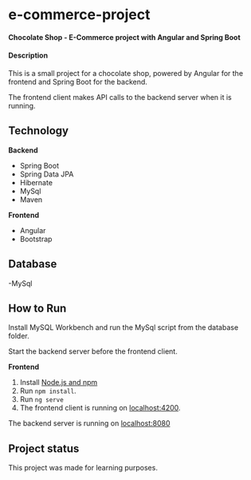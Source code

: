 # e-commerce-project

#### Chocolate Shop - E-Commerce project  with Angular and Spring Boot 


#### Description
This is a small project for a chocolate shop, powered by Angular for the frontend and Spring Boot for the backend. 

The frontend client makes API calls to the backend server when it is running.


## Technology
**Backend**
  - Spring Boot 
  - Spring Data JPA
  - Hibernate
  - MySql
  - Maven

**Frontend**
  - Angular 
  - Bootstrap

## Database 
  -MySql


## How to  Run

Install MySQL Workbench and run the MySql script from the database folder.

Start the backend server before the frontend client.  

**Frontend**
  1. Install [Node.js and npm](https://www.npmjs.com/get-npm)
  2. Run `npm install`.
  3. Run `ng serve`
  4. The frontend client is running on [localhost:4200]().


The backend server is running on [localhost:8080]()
  

## Project status
This project was made for learning purposes.
